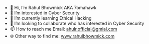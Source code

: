 - 👋 Hi, I’m Rahul Bhowmick AKA 7omahawk
- 👀 I’m interested in Cyber Security
- 🌱 I’m currently learning Ethical Hacking
- 💞️ I’m looking to collaborate who has interested in Cyber Security
- 📫 How to reach me Email: ahulr.official@gmial.com
- 🌐 Other way to find me: www.rahulbhowmick.com

<!---
RahulBhowmick0/RahulBhowmick0 is a ✨ special ✨ repository because its `README.md` (this file) appears on your GitHub profile.
You can click the Preview link to take a look at your changes.
--->
